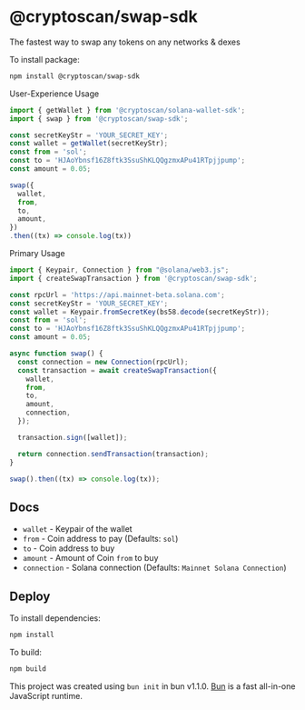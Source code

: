 # @cryptoscan/swap-sdk

The fastest way to swap any tokens on any networks & dexes

To install package:

```bash
npm install @cryptoscan/swap-sdk
```

User-Experience Usage

```javascript
import { getWallet } from '@cryptoscan/solana-wallet-sdk';
import { swap } from '@cryptoscan/swap-sdk';

const secretKeyStr = 'YOUR_SECRET_KEY';
const wallet = getWallet(secretKeyStr);
const from = 'sol';
const to = 'HJAoYbnsf16Z8ftk3SsuShKLQQgzmxAPu41RTpjjpump';
const amount = 0.05;

swap({
  wallet,
  from,
  to,
  amount,
})
.then((tx) => console.log(tx))
```

Primary Usage

```javascript
import { Keypair, Connection } from "@solana/web3.js";
import { createSwapTransaction } from '@cryptoscan/swap-sdk';

const rpcUrl = 'https://api.mainnet-beta.solana.com';
const secretKeyStr = 'YOUR_SECRET_KEY';
const wallet = Keypair.fromSecretKey(bs58.decode(secretKeyStr));
const from = 'sol';
const to = 'HJAoYbnsf16Z8ftk3SsuShKLQQgzmxAPu41RTpjjpump';
const amount = 0.05;

async function swap() {
  const connection = new Connection(rpcUrl);
  const transaction = await createSwapTransaction({
    wallet,
    from,
    to,
    amount,
    connection,
  });

  transaction.sign([wallet]);

  return connection.sendTransaction(transaction);
}

swap().then((tx) => console.log(tx));
```

## Docs

- `wallet` - Keypair of the wallet
- `from` - Coin address to pay (Defaults: `sol`)
- `to` - Coin address to buy
- `amount` - Amount of Coin `from` to buy
- `connection` - Solana connection (Defaults: `Mainnet Solana Connection`)

## Deploy

To install dependencies:

```bash
npm install
```

To build:

```bash
npm build
```

This project was created using `bun init` in bun v1.1.0. [Bun](https://bun.sh) is a fast all-in-one JavaScript runtime.
